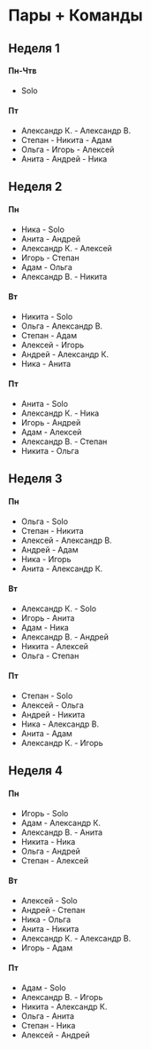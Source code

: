 # Пары + Команды

## Неделя 1

#### Пн-Чтв
- Solo

#### Пт
- Александр К. - Александр В. 
- Степан - Никита - Адам
- Ольга - Игорь - Алексей 
- Анита - Андрей - Ника


## Неделя 2


#### Пн
- Ника - Solo
- Анита - Андрей
- Александр К. - Алексей
- Игорь - Степан
- Адам - Ольга
- Александр В. - Никита

#### Вт
- Никита - Solo
- Ольга - Александр В.
- Степан - Адам
- Алексей - Игорь
- Андрей - Александр К.
- Ника - Анита

#### Пт
- Анита - Solo
- Александр К. - Ника
- Игорь - Андрей
- Адам - Алексей
- Александр В. - Степан
- Никита - Ольга


## Неделя 3


#### Пн
- Ольга - Solo
- Степан - Никита
- Алексей - Александр В.
- Андрей - Адам
- Ника - Игорь
- Анита - Александр К.

#### Вт
- Александр К. - Solo
- Игорь - Анита
- Адам - Ника
- Александр В. - Андрей
- Никита - Алексей
- Ольга - Степан

#### Пт
- Степан - Solo
- Алексей - Ольга
- Андрей - Никита
- Ника - Александр В.
- Анита - Адам
- Александр К. - Игорь


## Неделя 4


#### Пн
- Игорь - Solo
- Адам - Александр К.
- Александр В. - Анита
- Никита - Ника
- Ольга - Андрей
- Степан - Алексей

#### Вт
- Алексей - Solo
- Андрей - Степан
- Ника - Ольга
- Анита - Никита
- Александр К. - Александр В.
- Игорь - Адам

#### Пт
- Адам - Solo
- Александр В. - Игорь
- Никита - Александр К.
- Ольга - Анита
- Степан - Ника
- Алексей - Андрей

